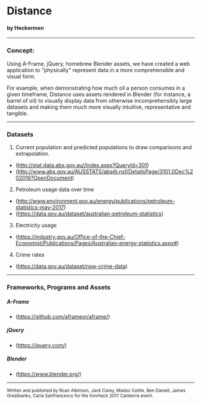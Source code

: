 # Distance

#### by Heckermen

---

### Concept:

Using A-Frame, jQuery, homebrew Blender assets, we have created a web application to "physically" represent data in a more comprehensible and visual form.

For example, when demonstrating how much oil a person consumes in a given timeframe, Distance uses assets rendered in Blender (for instance, a barrel of oil) to visually display data from otherwise incomprehensibly large datasets and making them much more  visually intuitive, representative and tangible.

---

### Datasets <br/>

1) Current population and predicted populations to draw comparisons and extrapolation.
  - (http://stat.data.abs.gov.au//Index.aspx?QueryId=301)
  - (http://www.abs.gov.au/AUSSTATS/abs@.nsf/DetailsPage/3101.0Dec%202016?OpenDocument)

2) Petroleum usage data over time
  - (http://www.environment.gov.au/energy/publications/petroleum-statistics-may-2017)
  - (https://data.gov.au/dataset/australian-petroleum-statistics)

3) Electricity usage
  - (https://industry.gov.au/Office-of-the-Chief-Economist/Publications/Pages/Australian-energy-statistics.aspx#)

4) Crime rates
  - (https://data.gov.au/dataset/nsw-crime-data)


---

### Frameworks, Programs and Assets

##### A-Frame

- (https://github.com/aframevr/aframe/)

##### jQuery

- (https://jquery.com/)

##### Blender

- (https://www.blender.org/)


---

<sup>Written and published by Roan Atkinson, Jack Carey, Madoc Cottle, Ben Daniell, James Greatbanks, Carla Sanfrancesco for the GovHack 2017 Canberra event.</sup>
